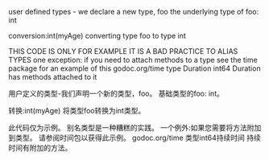 user defined types - we declare a new type, foo
 the underlying type of foo: int

 conversion:int(myAge)
 converting type foo to type int

 THIS CODE IS ONLY FOR EXAMPLE
 IT IS A BAD PRACTICE TO ALIAS TYPES
 one exception: if you need to attach methods to a type
 see the time package for an example of this
     godoc.org/time
     type Duration int64
 Duration has methods attached to it




 用户定义的类型-我们声明一个新的类型，foo。
 基础类型的foo: int。

 转换:int(myAge)
 将类型foo转换为int类型。

 此代码仅为示例。
 别名类型是一种糟糕的实践。
 一个例外:如果您需要将方法附加到类型。
 请参阅时间包以获得此示例。
 godoc.org/time
 类型int64持续时间
 持续时间有附加的方法。